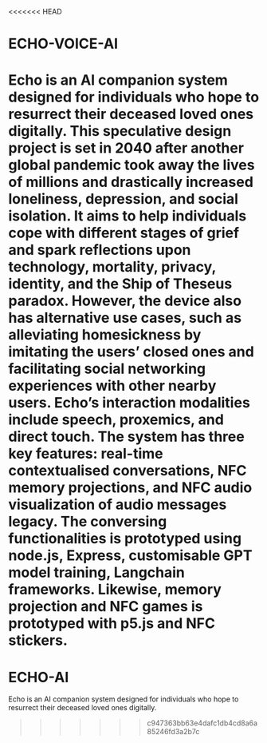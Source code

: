 <<<<<<< HEAD
# ECHO-VOICE-AI
Echo is an AI companion system designed for individuals who hope to resurrect their deceased loved ones digitally. This speculative design project is set in 2040 after another global pandemic took away the lives of millions and drastically increased loneliness, depression, and social isolation. It aims to help individuals cope with different stages of grief and spark reflections upon technology, mortality, privacy, identity, and the Ship of Theseus paradox. However, the device also has alternative use cases, such as alleviating homesickness by imitating the users’ closed ones and facilitating social networking experiences with other nearby users. Echo’s interaction modalities include speech, proxemics, and direct touch. The system has three key features: real-time contextualised conversations, NFC memory projections, and NFC audio visualization of audio messages legacy. The conversing functionalities is prototyped using node.js, Express, customisable GPT model training, Langchain frameworks. Likewise, memory projection and NFC games is  prototyped with p5.js and NFC stickers.
=======
# ECHO-AI
Echo is an AI companion system designed for individuals who hope to resurrect their deceased loved ones digitally. 
>>>>>>> c947363bb63e4dafc1db4cd8a6a85246fd3a2b7c
